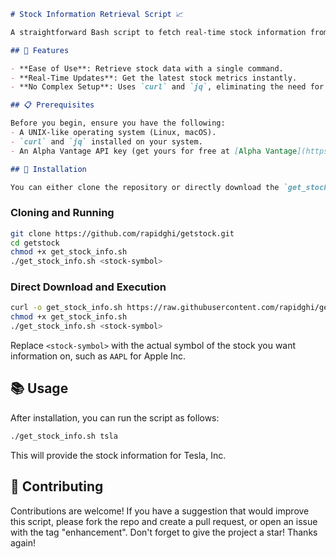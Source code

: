 ```markdown
# Stock Information Retrieval Script 📈

A straightforward Bash script to fetch real-time stock information from Alpha Vantage. Designed for simplicity, it allows quick access to stock prices, trading volumes, and more, all from the comfort of your command line.

## 🚀 Features

- **Ease of Use**: Retrieve stock data with a single command.
- **Real-Time Updates**: Get the latest stock metrics instantly.
- **No Complex Setup**: Uses `curl` and `jq`, eliminating the need for complex dependencies.

## 📋 Prerequisites

Before you begin, ensure you have the following:
- A UNIX-like operating system (Linux, macOS).
- `curl` and `jq` installed on your system.
- An Alpha Vantage API key (get yours for free at [Alpha Vantage](https://www.alphavantage.co/support/#api-key)).

## 🔧 Installation

You can either clone the repository or directly download the `get_stock_info.sh` script. Follow these steps to get started:
```
### Cloning and Running

```bash
git clone https://github.com/rapidghi/getstock.git
cd getstock
chmod +x get_stock_info.sh
./get_stock_info.sh <stock-symbol>
```

### Direct Download and Execution

```bash
curl -o get_stock_info.sh https://raw.githubusercontent.com/rapidghi/getstock/main/get_stock_info.sh
chmod +x get_stock_info.sh
./get_stock_info.sh <stock-symbol>
```

Replace `<stock-symbol>` with the actual symbol of the stock you want information on, such as `AAPL` for Apple Inc.

## 📚 Usage

After installation, you can run the script as follows:

```bash
./get_stock_info.sh tsla
```

This will provide the stock information for Tesla, Inc.

## 🤝 Contributing

Contributions are welcome! If you have a suggestion that would improve this script, please fork the repo and create a pull request, or open an issue with the tag "enhancement". Don't forget to give the project a star! Thanks again!

```
